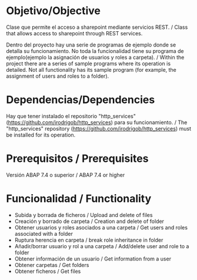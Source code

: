 # Objetivo/Objective
Clase que permite el acceso a sharepoint mediante servicios REST. / Class that allows access to sharepoint through REST services.

Dentro del proyecto hay una serie de programas de ejemplo donde se detalla su funcionamiento. No toda la funcionalidad tiene su programa de ejemplo(ejemplo la asignación de usuarios y roles a carpeta). / Within the project there are a series of sample programs where its operation is detailed. Not all functionality has its sample program (for example, the assignment of users and roles to a folder).

# Dependencias/Dependencies

Hay que tener instalado el repositorio "http_services"(https://github.com/irodrigob/http_services) para su funcionamiento. / The "http_services" repository (https://github.com/irodrigob/http_services) must be installed for its operation.

# Prerequisitos / Prerequisites

Versión ABAP 7.4 o superior / ABAP 7.4 or higher

# Funcionalidad / Functionality

- Subida y borrada de ficheros / Upload and delete of files
- Creación y borrado de carpeta / Creation and delete of folder
- Obtener usuarios y roles asociados a una carpeta / Get users and roles associated with a folder
- Ruptura herencia en carpeta / break role inheritance in folder
- Añadir/borrar usuario y rol a una carpeta / Add/delete user and role to a folder
- Obtener información de un usuario / Get information from a user
- Obtener carpetas / Get folders
- Obtener ficheros / Get files
